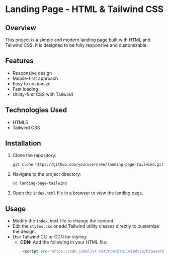 # Landing Page - HTML & Tailwind CSS

## Overview
This project is a simple and modern landing page built with HTML and Tailwind CSS. It is designed to be fully responsive and customizable.

## Features
- Responsive design
- Mobile-first approach
- Easy to customize
- Fast loading
- Utility-first CSS with Tailwind

## Technologies Used
- HTML5
- Tailwind CSS

## Installation
1. Clone the repository:
   ```sh
   git clone https://github.com/yourusername/landing-page-tailwind.git
   ```
2. Navigate to the project directory:
   ```sh
   cd landing-page-tailwind
   ```
3. Open the `index.html` file in a browser to view the landing page.

## Usage
- Modify the `index.html` file to change the content.
- Edit the `styles.css` or add Tailwind utility classes directly to customize the design.
- Use Tailwind CLI or CDN for styling:
  - **CDN:** Add the following in your HTML file:
    ```html
     <script src="https://cdn.jsdelivr.net/npm/@tailwindcss/browser@4"></script>
    ```






